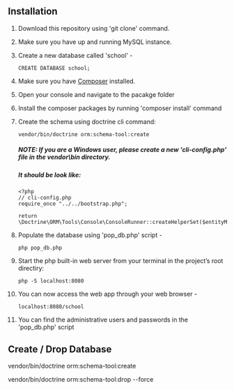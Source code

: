 ## Installation

1. Download this repository using 'git clone' command.

2. Make sure you have up and running MySQL instance.

3. Create a new database called 'school' - 

	```
	CREATE DATABASE school;
	```

4. Make sure you have [Composer](https://getcomposer.org/download/) installed.

5. Open your console and navigate to the pacakge folder

6. Install the composer packages by running 'composer install' command

7. Create the schema using doctrine cli command:

	```
	vendor/bin/doctrine orm:schema-tool:create
	```

	##### NOTE: If you are a Windows user, please create a new 'cli-config.php' file in the vendor\bin directory.
	##### It should be look like:
	```
	<?php
	// cli-config.php
	require_once "../../bootstrap.php";

	return \Doctrine\ORM\Tools\Console\ConsoleRunner::createHelperSet($entityManager);

	```
8. Populate the database using 'pop_db.php' script - 

	```
	php pop_db.php
	```
9. Start the php built-in web server from your terminal in the project’s root directiry:
	```
	php -S localhost:8080
	```
10. You can now access the web app through your web browser -
	```
	localhost:8080/school
	```

11. You can find the administrative users and passwords in the 'pop_db.php' script


## Create / Drop Database

vendor/bin/doctrine orm:schema-tool:create

vendor/bin/doctrine orm:schema-tool:drop --force
